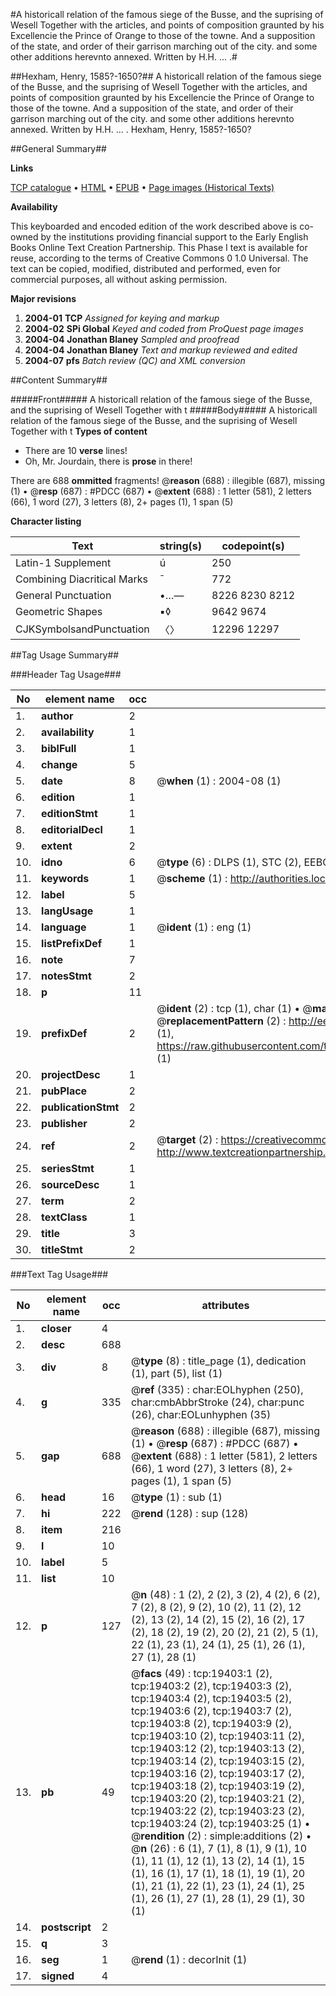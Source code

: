 #A historicall relation of the famous siege of the Busse, and the suprising of Wesell Together with the articles, and points of composition graunted by his Excellencie the Prince of Orange to those of the towne. And a supposition of the state, and order of their garrison marching out of the city. and some other additions herevnto annexed. Written by H.H. ... .#

##Hexham, Henry, 1585?-1650?##
A historicall relation of the famous siege of the Busse, and the suprising of Wesell Together with the articles, and points of composition graunted by his Excellencie the Prince of Orange to those of the towne. And a supposition of the state, and order of their garrison marching out of the city. and some other additions herevnto annexed. Written by H.H. ... .
Hexham, Henry, 1585?-1650?

##General Summary##

**Links**

[TCP catalogue](http://www.ota.ox.ac.uk/tcp/)  • 
[HTML](http://tei.it.ox.ac.uk/tcp/Texts-HTML/free/A03/A03133.html)  • 
[EPUB](http://tei.it.ox.ac.uk/tcp/Texts-EPUB/free/A03/A03133.epub) • 
[Page images (Historical Texts)](https://data.historicaltexts.jisc.ac.uk/view?pubId=eebo-99853998e&pageId=eebo-99853998e-19403-1)

**Availability**

This keyboarded and encoded edition of the
	       work described above is co-owned by the institutions
	       providing financial support to the Early English Books
	       Online Text Creation Partnership. This Phase I text is
	       available for reuse, according to the terms of Creative
	       Commons 0 1.0 Universal. The text can be copied,
	       modified, distributed and performed, even for
	       commercial purposes, all without asking permission.

**Major revisions**

1. __2004-01__ __TCP__ *Assigned for keying and markup*
1. __2004-02__ __SPi Global__ *Keyed and coded from ProQuest page images*
1. __2004-04__ __Jonathan Blaney__ *Sampled and proofread*
1. __2004-04__ __Jonathan Blaney__ *Text and markup reviewed and edited*
1. __2004-07__ __pfs__ *Batch review (QC) and XML conversion*

##Content Summary##

#####Front#####
A historicall relation of the famous siege of the Busse, and the suprising of Wesell Together with t
#####Body#####
A historicall relation of the famous siege of the Busse, and the suprising of Wesell Together with t
**Types of content**

  * There are 10 **verse** lines!
  * Oh, Mr. Jourdain, there is **prose** in there!

There are 688 **ommitted** fragments! 
 @__reason__ (688) : illegible (687), missing (1)  •  @__resp__ (687) : #PDCC (687)  •  @__extent__ (688) : 1 letter (581), 2 letters (66), 1 word (27), 3 letters (8), 2+ pages (1), 1 span (5)

**Character listing**


|Text|string(s)|codepoint(s)|
|---|---|---|
|Latin-1 Supplement|ú|250|
|Combining             Diacritical Marks|̄|772|
|General Punctuation|•…—|8226 8230 8212|
|Geometric Shapes|▪◊|9642 9674|
|CJKSymbolsandPunctuation|〈〉|12296 12297|

##Tag Usage Summary##

###Header Tag Usage###

|No|element name|occ|attributes|
|---|---|---|---|
|1.|__author__|2||
|2.|__availability__|1||
|3.|__biblFull__|1||
|4.|__change__|5||
|5.|__date__|8| @__when__ (1) : 2004-08 (1)|
|6.|__edition__|1||
|7.|__editionStmt__|1||
|8.|__editorialDecl__|1||
|9.|__extent__|2||
|10.|__idno__|6| @__type__ (6) : DLPS (1), STC (2), EEBO-CITATION (1), PROQUEST (1), VID (1)|
|11.|__keywords__|1| @__scheme__ (1) : http://authorities.loc.gov/ (1)|
|12.|__label__|5||
|13.|__langUsage__|1||
|14.|__language__|1| @__ident__ (1) : eng (1)|
|15.|__listPrefixDef__|1||
|16.|__note__|7||
|17.|__notesStmt__|2||
|18.|__p__|11||
|19.|__prefixDef__|2| @__ident__ (2) : tcp (1), char (1)  •  @__matchPattern__ (2) : ([0-9\-]+):([0-9IVX]+) (1), (.+) (1)  •  @__replacementPattern__ (2) : http://eebo.chadwyck.com/downloadtiff?vid=$1&page=$2 (1), https://raw.githubusercontent.com/textcreationpartnership/Texts/master/tcpchars.xml#$1 (1)|
|20.|__projectDesc__|1||
|21.|__pubPlace__|2||
|22.|__publicationStmt__|2||
|23.|__publisher__|2||
|24.|__ref__|2| @__target__ (2) : https://creativecommons.org/publicdomain/zero/1.0/ (1), http://www.textcreationpartnership.org/docs/. (1)|
|25.|__seriesStmt__|1||
|26.|__sourceDesc__|1||
|27.|__term__|2||
|28.|__textClass__|1||
|29.|__title__|3||
|30.|__titleStmt__|2||


###Text Tag Usage###

|No|element name|occ|attributes|
|---|---|---|---|
|1.|__closer__|4||
|2.|__desc__|688||
|3.|__div__|8| @__type__ (8) : title_page (1), dedication (1), part (5), list (1)|
|4.|__g__|335| @__ref__ (335) : char:EOLhyphen (250), char:cmbAbbrStroke (24), char:punc (26), char:EOLunhyphen (35)|
|5.|__gap__|688| @__reason__ (688) : illegible (687), missing (1)  •  @__resp__ (687) : #PDCC (687)  •  @__extent__ (688) : 1 letter (581), 2 letters (66), 1 word (27), 3 letters (8), 2+ pages (1), 1 span (5)|
|6.|__head__|16| @__type__ (1) : sub (1)|
|7.|__hi__|222| @__rend__ (128) : sup (128)|
|8.|__item__|216||
|9.|__l__|10||
|10.|__label__|5||
|11.|__list__|10||
|12.|__p__|127| @__n__ (48) : 1 (2), 2 (2), 3 (2), 4 (2), 6 (2), 7 (2), 8 (2), 9 (2), 10 (2), 11 (2), 12 (2), 13 (2), 14 (2), 15 (2), 16 (2), 17 (2), 18 (2), 19 (2), 20 (2), 21 (2), 5 (1), 22 (1), 23 (1), 24 (1), 25 (1), 26 (1), 27 (1), 28 (1)|
|13.|__pb__|49| @__facs__ (49) : tcp:19403:1 (2), tcp:19403:2 (2), tcp:19403:3 (2), tcp:19403:4 (2), tcp:19403:5 (2), tcp:19403:6 (2), tcp:19403:7 (2), tcp:19403:8 (2), tcp:19403:9 (2), tcp:19403:10 (2), tcp:19403:11 (2), tcp:19403:12 (2), tcp:19403:13 (2), tcp:19403:14 (2), tcp:19403:15 (2), tcp:19403:16 (2), tcp:19403:17 (2), tcp:19403:18 (2), tcp:19403:19 (2), tcp:19403:20 (2), tcp:19403:21 (2), tcp:19403:22 (2), tcp:19403:23 (2), tcp:19403:24 (2), tcp:19403:25 (1)  •  @__rendition__ (2) : simple:additions (2)  •  @__n__ (26) : 6 (1), 7 (1), 8 (1), 9 (1), 10 (1), 11 (1), 12 (1), 13 (2), 14 (1), 15 (1), 16 (1), 17 (1), 18 (1), 19 (1), 20 (1), 21 (1), 22 (1), 23 (1), 24 (1), 25 (1), 26 (1), 27 (1), 28 (1), 29 (1), 30 (1)|
|14.|__postscript__|2||
|15.|__q__|3||
|16.|__seg__|1| @__rend__ (1) : decorInit (1)|
|17.|__signed__|4||
